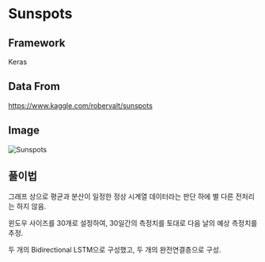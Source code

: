 # Sunspots

## Framework
Keras

## Data From
https://www.kaggle.com/robervalt/sunspots

## Image
![Sunspots](https://user-images.githubusercontent.com/51351974/111782831-d44ec400-88fc-11eb-8a27-07cf17b6b1de.JPG)


## 풀이법
그래프 상으로 평균과 분산이 일정한 정상 시계열 데이터라는 판단 하에 별 다른 전처리는 하지 않음.

윈도우 사이즈를 30개로 설정하여, 30일간의 측정치를 토대로 다음 날의 예상 측정치를 추정.

두 개의 Bidirectional LSTM으로 구성했고, 두 개의 완전연결층으로 구성.

